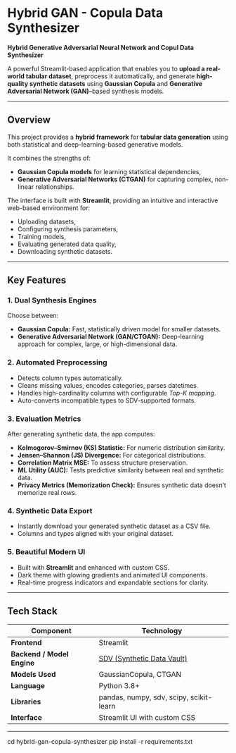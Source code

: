 # Hybrid GAN - Copula Data Synthesizer

**Hybrid Generative Adversarial Neural Network and Copul Data Synthesizer**

A powerful Streamlit-based application that enables you to **upload a real-world tabular dataset**, preprocess it automatically, and generate **high-quality synthetic datasets** using **Gaussian Copula** and **Generative Adversarial Network (GAN)**–based synthesis models.

---

##  Overview

This project provides a **hybrid framework** for **tabular data generation** using both statistical and deep-learning-based generative models.

It combines the strengths of:
- **Gaussian Copula models** for learning statistical dependencies,
- **Generative Adversarial Networks (CTGAN)** for capturing complex, non-linear relationships.

The interface is built with **Streamlit**, providing an intuitive and interactive web-based environment for:
- Uploading datasets,
- Configuring synthesis parameters,
- Training models,
- Evaluating generated data quality,
- Downloading synthetic datasets.

---

##  Key Features

###  1. Dual Synthesis Engines
Choose between:
- **Gaussian Copula:** Fast, statistically driven model for smaller datasets.
- **Generative Adversarial Network (GAN/CTGAN):** Deep-learning approach for complex, large, or high-dimensional data.

###  2. Automated Preprocessing
- Detects column types automatically.
- Cleans missing values, encodes categories, parses datetimes.
- Handles high-cardinality columns with configurable *Top-K mapping*.
- Auto-converts incompatible types to SDV-supported formats.

###  3. Evaluation Metrics
After generating synthetic data, the app computes:
- **Kolmogorov–Smirnov (KS) Statistic:** For numeric distribution similarity.
- **Jensen–Shannon (JS) Divergence:** For categorical distributions.
- **Correlation Matrix MSE:** To assess structure preservation.
- **ML Utility (AUC):** Tests predictive similarity between real and synthetic data.
- **Privacy Metrics (Memorization Check):** Ensures synthetic data doesn’t memorize real rows.

###  4. Synthetic Data Export
- Instantly download your generated synthetic dataset as a CSV file.
- Columns and types aligned with your original dataset.

###  5. Beautiful Modern UI
- Built with **Streamlit** and enhanced with custom CSS.
- Dark theme with glowing gradients and animated UI components.
- Real-time progress indicators and expandable sections for clarity.

---

##  Tech Stack

| Component | Technology |
|------------|-------------|
| **Frontend** | Streamlit |
| **Backend / Model Engine** | [SDV (Synthetic Data Vault)](https://github.com/sdv-dev/SDV) |
| **Models Used** | GaussianCopula, CTGAN |
| **Language** | Python 3.8+ |
| **Libraries** | pandas, numpy, sdv, scipy, scikit-learn |
| **Interface** | Streamlit UI with custom CSS |

---


cd hybrid-gan-copula-synthesizer
pip install -r requirements.txt
